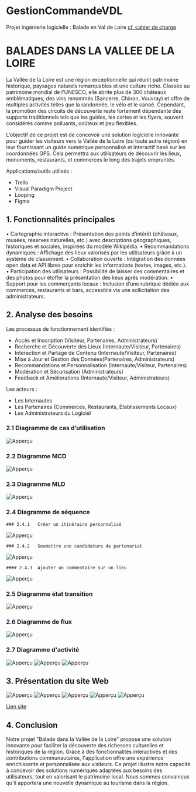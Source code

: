 # GestionCommandeVDL
Projet ingénierie logicielle : Balade en Val de Loire
[cf. cahier de charge](Ballade_VDL_SiteWeb_CahierCharge.pdf)
# BALADES DANS LA VALLEE DE LA LOIRE

La Vallée de la Loire est une région exceptionnelle qui réunit patrimoine historique, paysages naturels remarquables et une culture riche. Classée au patrimoine mondial de l'UNESCO, elle abrite plus de 300 châteaux emblématiques, des vins renommés (Sancerre, Chinon, Vouvray) et offre de multiples activités telles que la randonnée, le vélo et le canoë.
Cependant, la promotion des circuits de découverte reste fortement dépendante des supports traditionnels tels que les guides, les cartes et les flyers, souvent considérés comme polluants, coûteux et peu flexibles.
 
 L’objectif de ce projet est de concevoir une solution logicielle innovante pour guider les visiteurs vers la Vallée de la Loire (ou toute autre région) en leur fournissant un guide numérique personnalisé et interactif basé sur les coordonnées GPS. Cela permettra aux utilisateurs de découvrir les lieux, monuments, restaurants, et commerces le long des trajets empruntés.

Applications/outils utilisés :
- Trello
- Visual Paradigm Project
- Looping
- Figma

## 1. Fonctionnalités principales
•	Cartographie interactive : Présentation des points d’intérêt (châteaux, musées, réserves naturelles, etc.) avec descriptions géographiques, historiques et sociales, inspirées du modèle Wikipédia.
•	Recommandations dynamiques : Affichage des lieux valorisés par les utilisateurs grâce à un système de classement.
•	Collaboration ouverte : Intégration des données open data et API libres pour enrichir les informations (textes, images, etc.).
•	Participation des utilisateurs : Possibilité de laisser des commentaires et des photos pour étoffer la présentation des lieux après modération.
•	Support pour les commerçants locaux : Inclusion d’une rubrique dédiée aux commerces, restaurants et bars, accessible via une sollicitation des administrateurs.


## 2. Analyse des besoins

Les processus de fonctionnement identifiés :
- Accès et Inscription (Visiteur, Partenaires, Administrateurs)
- Recherche et Découverte des Lieux (Internaute/Visiteur, Partenaires)
- Interaction et Partage de Contenu (Internaute/Visiteur, Partenaires)
- Mise à Jour et Gestion des Données(Partenaires, Administrateurs)
- Recommandations et Personnalisation (Internaute/Visiteur, Partenaires)
- Modération et Sécurisation (Administrateurs)
- Feedback et Améliorations (Internaute/Visiteur, Administrateurs)

Les acteurs :
- Les Internautes
- Les Partenaires (Commerces, Restaurants, Établissements Locaux)
- Les Administrateurs du Logiciel	


### 2.1 Diagramme de cas d’utilisation
![Apperçu](Image_vdl/Diag_cas_utilisation.jpg)

### 2.2 Diagramme MCD
![Apperçu](Image_vdl/Mcd.jpg)

### 2.3 Diagramme MLD
![Apperçu](Image_vdl/MLD.png)

### 2.4 Diagramme de séquence
	### 2.4.1	Créer un itinéraire personnalisé
![Apperçu](Image_vdl/Diag_sequence_itinerairePerso.jpg)

	### 2.4.2	Soumettre une candidature de partenariat
![Apperçu](Image_vdl/Diag_sequence_candidaturePartenaire.jpg)

	#### 2.4.3	Ajouter un commentaire sur un lieu
![Apperçu](Image_vdl/Diag_sequence_ComLieu.jpg)

### 2.5 Diagramme état transition
![Apperçu](Image_vdl/Diag_Etat_Transition.jpg)

### 2.6 Diagramme de flux
![Apperçu](Image_vdl/Diag_Flux.png)

### 2.7 Diagramme d'activité
![Apperçu](Image_vdl/Diag_activite_ajoutPartenaire.jpg)
![Apperçu](Image_vdl/diag_activite_sauvegarde_itineraire.jpg)
![Apperçu](Image_vdl/diag_activite_soumettre_com.jpg)

## 3. Présentation du site Web
![Apperçu](Image_vdl/VDL_page1.png)
![Apperçu](Image_vdl/VDL_page2.png)
![Apperçu](Image_vdl/VDL_page3.png)
![Apperçu](Image_vdl/VDL_page4.png)
![Apperçu](Image_vdl/VDL_page5.png)

[Lien site](https://www.figma.com/proto/bVaiu6GiXmaA5JcbnaEG9g/Projet-Balade-vall%C3%A9e-de-la-loire?node-id=17-2&p=f&t=q4J1W9UKktlQnsh5-1&scaling=min-zoom&content-scaling=fixed&page-id=5%3A8&starting-point-node-id=17%3A2)

## 4. Conclusion
Notre projet "Balade dans la Vallée de la Loire" propose une solution innovante pour faciliter la découverte des richesses culturelles et historiques de la région. Grâce à des fonctionnalités interactives et des contributions communautaires, l'application offre une expérience enrichissante et personnalisée aux visiteurs.
Ce projet illustre notre capacité à concevoir des solutions numériques adaptées aux besoins des utilisateurs, tout en valorisant le patrimoine local. Nous sommes convaincus qu'il apportera une nouvelle dynamique au tourisme dans la région.
